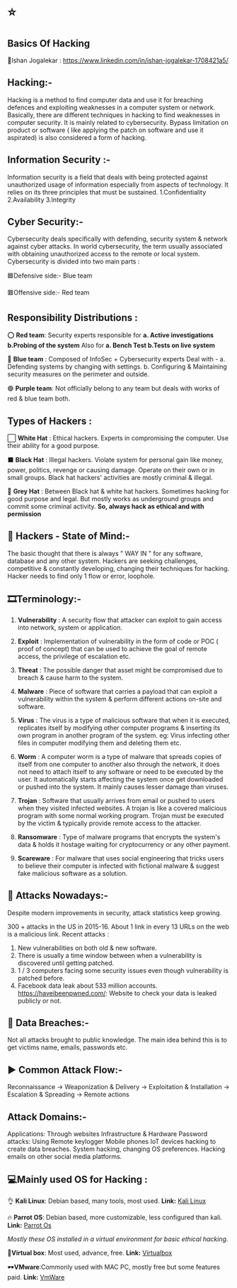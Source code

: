 # ⭐
## Basics Of Hacking
💎Ishan Jogalekar : https://www.linkedin.com/in/ishan-jogalekar-1708421a5/

## Hacking:-

Hacking is a method to find computer data and use it for breaching defences and exploiting weaknesses in a computer system or network.
Basically, there are different techniques in hacking to find weaknesses in computer security.
It is mainly related to cybersecurity.
Bypass limitation on product or software ( like applying the patch on software and use it aspirated) is also considered a form of hacking.

## Information Security :-

Information security is a field that deals with being protected against
unauthorized usage of information especially from aspects of technology. It relies on its three principles that must be sustained.
1.Confidentiality
2.Availability
3.Integrity

## Cyber Security:-

Cybersecurity deals specifically with defending, security system & network against cyber attacks.
In world cybersecurity, the term usually associated with obtaining unauthorized access to the remote or local system.
Cybersecurity is divided into two main parts :

🟦Defensive side:- Blue team

🟥Offensive side:- Red team

## Responsibility Distributions :

⭕ **Red team**: Security experts responsible for 
                                     **a. Active investigations 
                                       b.Probing of the system** 
                     Also for 
                                  **a. Bench Test     b.Tests on live system**

🔵 **Blue team** :  Composed of InfoSec + Cybersecurity experts
                                    Deal with -
                                             a. Defending systems by changing with settings.
                                             b. Configuring & Maintaining security measures on the perimeter and outside.

🟣 **Purple team**: Not officially belong to any team but deals with works of red & blue team both.


## Types of Hackers :
 ⬜ **White Hat** :
Ethical hackers.
Experts in compromising the computer.
Use their ability for a good purpose.


 ⬛ **Black Hat** :
Illegal hackers.
Violate system for personal gain like money, power, politics, revenge or causing damage.
Operate on their own or in small groups.
Black hat hackers' activities are mostly criminal & illegal.

🎱 **Grey Hat** :
Between Black hat & white hat hackers.
Sometimes hacking for good purpose and legal.
But mostly works as underground groups and commit some criminal activity.
**So, always hack as ethical and with permission**

## 🧠 Hackers - State of Mind:-
The basic thought that there is always " WAY IN " for any software, database and any other system.
Hackers are seeking challenges, competitive & constantly developing, changing their techniques for hacking.
Hacker needs to find only 1 flow or error, loophole.


## 🎞Terminology:-

1. **Vulnerability** :
A security flow that attacker can exploit to gain access into network, system or application.

2. **Exploit** :
Implementation of vulnerability in the form of code or POC ( proof of concept) that can be used to achieve the goal of remote access, the privilege of escalation etc.

3. **Threat** :
The possible danger that asset might be compromised due to breach & cause harm to the system.

4. **Malware** :
Piece of software that carries a payload that can exploit a vulnerability within the system & perform different actions on-site and software.

5. **Virus** :
The virus is a type of malicious software that when it is executed, replicates itself by modifying other computer programs & inserting its own program in another program of the system.
eg: Virus infecting other files in computer modifying them and deleting them etc.

6. **Worm** :
A computer worm is a type of malware that spreads copies of itself from one computer to another also through the network, it does not need to attach itself to any software or need to be executed by the user. It automatically starts affecting the system once get downloaded or pushed into the system.  It mainly causes lesser damage than viruses.

7. **Trojan** :
Software that usually arrives from email or pushed to users when they visited infected websites. A trojan is like a covered malicious program with some normal working program. Trojan must be executed by the victim & typically provide remote access to the attacker.

8. **Ransomware** :
Type of malware programs that encrypts the system's data & holds it hostage waiting for cryptocurrency or any other payment.

9. **Scareware** :
For malware that uses social engineering that tricks users to believe their computer is infected with fictional malware & suggest fake malicious software as a solution.

## 📅 Attacks Nowadays:-
Despite modern improvements in security, attack statistics keep growing.


300 + attacks in the US in 2015-16.
About 1 link in every 13 URLs on the web is a malicious link.
Recent attacks :
1. New vulnerabilities on both old & new software.
2. There is usually a time window between when a vulnerability is discovered until getting patched.
3. 1 / 3 computers facing some security issues even though vulnerability is patched before.
4. Facebook data leak about 533 million accounts. <br/>
https://haveibeenpwned.com/:  Website to check your data is leaked publicly or not.

## 📀 Data Breaches:-

Not all attacks brought to public knowledge.
The main idea behind this is to get victims name, emails, passwords etc.


## ▶ Common Attack Flow:-

Reconnaissance → Weaponization & Delivery → Exploitation & Installation →
Escalation & Spreading → Remote actions

## Attack Domains:-

Applications: Through websites Infrastructure & Hardware
Password attacks: Using Remote keylogger
Mobile phones
IoT devices hacking to create data breaches.
System hacking, changing OS preferences.
Hacking emails on other social media platforms.

## 💻Mainly used OS for Hacking :

👌 **Kali Linux**: Debian based, many tools, most used.
                                 **Link:** [Kali Linux](https://www.kali.org/)

🔥 **Parrot OS**: Debian based, more customizable, less configured than kali.
                                 **Link:** [Parrot Os](https://www.parrotsec.org/)

*Mostly these OS installed in a virtual environment for basic ethical hacking.*

🔷**Virtual box**: Most used, advance, free.
                                     **Link:** [Virtualbox](https://www.virtualbox.org/)

🕶**VMware**:Commonly used with MAC PC, mostly free but some features paid.
                                     **Link:** [VmWare](https://www.vmware.com/in.html)



